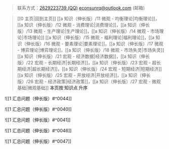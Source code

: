 > 联系方式：<a href="https://qm.qq.com/q/iA1sKuakak">2629223739 (QQ)</a> <a href="mailto:econsunrq@outlook.com">econsunrq@outlook.com (邮箱)</a>

> [[0 主页|回到主页]]
> [[a 知识（伸长版）/11 微观 - 均衡理论|均衡理论]]，[[a 知识（伸长版）/12 微观 - 消费理论|消费理论]]，[[a 知识（伸长版）/13 微观 - 生产理论|生产理论]]，[[a 知识（伸长版）/14 微观 - 市场理论|市场理论]]
> [[a 知识（伸长版）/15 微观 - 福利理论|福利理论]]，[[a 知识（伸长版）/16 微观 - 要素理论|要素理论]]，[[a 知识（伸长版）/17 微观 - 博弈理论|博弈理论]]，[[a 知识（伸长版）/18 微观 - 市场失灵|市场失灵]]
> [[a 知识（伸长版）/21 宏观 - 经济数据|经济数据]]，[[a 知识（伸长版）/22 宏观 - 长期经济|长期经济]]，[[a 知识（伸长版）/23 宏观 - 超长期经济|超长期经济]]，[[a 知识（伸长版）/24 宏观 - 短期经济|短期经济]]
> [[a 知识（伸长版）/25 宏观 - 开放经济|开放经济]]，[[a 知识（伸长版）/26 宏观 - 经济政策|经济政策]]，[[a 知识（伸长版）/27 宏观 - 微观基础|微观基础]]
> **本页按 知识点 升序**

![[1 汇总问题（伸长版）#^0044]]

![[1 汇总问题（伸长版）#^0040]]

![[1 汇总问题（伸长版）#^0041]]

![[1 汇总问题（伸长版）#^0046]]

![[1 汇总问题（伸长版）#^0047]]